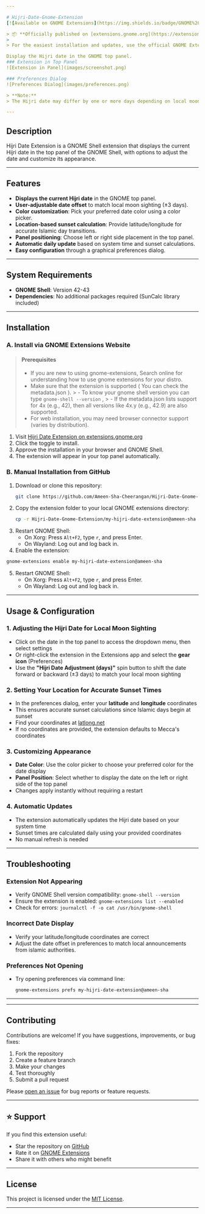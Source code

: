 ```yaml
---

# Hijri-Date-Gnome-Extension
[![Available on GNOME Extensions](https://img.shields.io/badge/GNOME%20Extensions-Available-brightgreen?logo=gnome)](https://extensions.gnome.org/extension/5995/hijri-date-extension/)

> 📦 **Officially published on [extensions.gnome.org](https://extensions.gnome.org/extension/5995/hijri-date-extension/)!**
>
> For the easiest installation and updates, use the official GNOME Extensions website.

Display the Hijri date in the GNOME top panel.
### Extension in Top Panel
![Extension in Panel](images/screenshot.png)

### Preferences Dialog
![Preferences Dialog](images/preferences.png)

> **Note:**  
> The Hijri date may differ by one or more days depending on local moon sightings. This extension uses a standard algorithm and provides an option to adjust the date for your region. **Do not use for important things.**

---
```


## Description

Hijri Date Extension is a GNOME Shell extension that displays the current Hijri date in the top panel of the GNOME Shell, with options to adjust the date and customize its appearance.

---


## Features

- **Displays the current Hijri date** in the GNOME top panel.
- **User-adjustable date offset** to match local moon sighting (±3 days).
- **Color customization**: Pick your preferred date color using a color picker.
- **Location-based sunset calculation**: Provide latitude/longitude for accurate Islamic day transitions.
- **Panel positioning**: Choose left or right side placement in the top panel.
- **Automatic daily update** based on system time and sunset calculations.
- **Easy configuration** through a graphical preferences dialog.

---

## System Requirements

- **GNOME Shell**: Version 42-43
- **Dependencies**: No additional packages required (SunCalc library included)

---

## Installation



### **A. Install via GNOME Extensions Website**

>#### Prerequisites
>  - If you are new to using gnome-extensions, Search online for understanding how to use gnome extensions for your distro.
>  - Make sure that the extension is supported ( You can check the metadata.json ).
        >  - To know your gnome shell version you can type ```gnome-shell --version``` , 
        >  - If the metadata.json lists support for 4x (e.g., 42), then all versions like 4x.y (e.g., 42.9) are also supported.
>  - For web installation, you may need browser connector support (varies by distribution). 
        
1. Visit [Hijri Date Extension on extensions.gnome.org](https://extensions.gnome.org/extension/5995/hijri-date-extension/) 
2. Click the toggle to install.
3. Approve the installation in your browser and GNOME Shell.
4. The extension will appear in your top panel automatically.

### **B. Manual Installation from GitHub**

1. Download or clone this repository:
   ```sh
   git clone https://github.com/Ameen-Sha-Cheerangan/Hijri-Date-Gnome-Extension.git
   ```
2. Copy the extension folder to your local GNOME extensions directory:
   ```sh
   cp -r Hijri-Date-Gnome-Extension/my-hijri-date-extension@ameen-sha ~/.local/share/gnome-shell/extensions/
   ```
3. Restart GNOME Shell:
   - On Xorg: Press `Alt+F2`, type `r`, and press Enter.
   - On Wayland: Log out and log back in.
44. Enable the extension:
   ```sh
   gnome-extensions enable my-hijri-date-extension@ameen-sha
   ```
5. Restart GNOME Shell:
   - On Xorg: Press `Alt+F2`, type `r`, and press Enter.
   - On Wayland: Log out and log back in.

---

## Usage & Configuration

### **1. Adjusting the Hijri Date for Local Moon Sighting**

- Click on the date in the top panel to access the dropdown menu, then select settings
- Or right-click the extension in the Extensions app and select the **gear icon** (Preferences)
- Use the **"Hijri Date Adjustment (days)"** spin button to shift the date forward or backward (±3 days) to match your local moon sighting

### **2. Setting Your Location for Accurate Sunset Times**

- In the preferences dialog, enter your **latitude** and **longitude** coordinates
- This ensures accurate sunset calculations since Islamic days begin at sunset
- Find your coordinates at [latlong.net](https://www.latlong.net/)
- If no coordinates are provided, the extension defaults to Mecca's coordinates

### **3. Customizing Appearance**

- **Date Color**: Use the color picker to choose your preferred color for the date display
- **Panel Position**: Select whether to display the date on the left or right side of the top panel
- Changes apply instantly without requiring a restart

### **4. Automatic Updates**

- The extension automatically updates the Hijri date based on your system time
- Sunset times are calculated daily using your provided coordinates
- No manual refresh is needed

---


## Troubleshooting

### **Extension Not Appearing**

- Verify GNOME Shell version compatibility: `gnome-shell --version`
- Ensure the extension is enabled: `gnome-extensions list --enabled`
- Check for errors: `journalctl -f -o cat /usr/bin/gnome-shell`

### **Incorrect Date Display**

- Verify your latitude/longitude coordinates are correct
- Adjust the date offset in preferences to match local announcements from islamic authorities.

### **Preferences Not Opening**

- Try opening preferences via command line:
  ```bash
  gnome-extensions prefs my-hijri-date-extension@ameen-sha
  ```
---

---

## Contributing

Contributions are welcome! If you have suggestions, improvements, or bug fixes:

1. Fork the repository
2. Create a feature branch
3. Make your changes
4. Test thoroughly
5. Submit a pull request

Please [open an issue](https://github.com/Ameen-Sha-Cheerangan/Hijri-Date-Gnome-Extension/issues) for bug reports or feature requests.

---

## ⭐ Support

If you find this extension useful:
- Star the repository on [GitHub](https://github.com/Ameen-Sha-Cheerangan/Hijri-Date-Gnome-Extension)
- Rate it on [GNOME Extensions](https://extensions.gnome.org/extension/5995/hijri-date-extension/)
- Share it with others who might benefit

---

## License

This project is licensed under the [MIT License](LICENSE).

---
